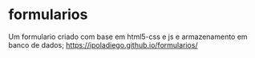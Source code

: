 # formularios
 Um formulario criado com base em html5-css e js e armazenamento em banco de dados;
https://ipoladiego.github.io/formularios/
